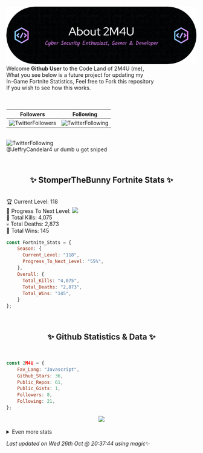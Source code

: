 
  ![Header](./src/github-banner.png)
  <br>
  Welcome **Github User** to the Code Land of 2M4U (me),<br>
  What you see below is a future project for updating my<br>
  In-Game Fortnite Statistics, Feel free to Fork this repository<br>
  If you wish to see how this works.
  <br><br>
  <br>
  
  | Followers  | Following |
  | ---------- |:---------:|
  | ![TwitterFollowers](https://img.shields.io/badge/Twitter%20Followers-79-blue)  | ![TwitterFollowing](https://img.shields.io/badge/Twitter%20Following-218-blue)  |


  <br>![TwitterFollowing](https://img.shields.io/badge/Latest%20Tweet--blue)<br>
  @JeffryCandelar4 ur dumb u got sniped
   
  <br><h2 align="center"> ✨ StomperTheBunny Fortnite Stats ✨</h2><br>
  🏆 Current Level: 118<br>
  🎉 Progress To Next Level: ![](https://geps.dev/progress/55)<br>
  🎯 Total Kills: 4,075<br>
  💀 Total Deaths: 2,873<br>
  👑 Total Wins: 145<br>

```js
const Fortnite_Stats = {
    Season: {    
      Current_Level: "118",
      Progress_To_Next_Level: "55%",
    },
    Overall: {
      Total_Kills: "4,075",
      Total_Deaths: "2,873",
      Total_Wins: "145",
    }
}; 
```


<br><h2 align="center"> ✨ Github Statistics & Data ✨</h2><br>

```js
const 2M4U = {
    Fav_Lang: "Javascript",
    Github_Stars: 36,
    Public_Repos: 61,
    Public_Gists: 1,
    Followers: 8,
    Following: 21,
}; 
```

<p align="center">
<img src="https://github-readme-streak-stats.herokuapp.com/?user=2M4U&theme=tokyonight">
</p>
<details>
  <summary>
      Even more stats
  </summary>
  <p align="center">
    <img src="https://github-profile-trophy.vercel.app/?username=2M4U&theme=dracula">
    <img src="https://github-readme-stats.vercel.app/api?username=2M4U&theme=tokyonight&count_private=true&show_icons=true&include_all_commits=true">
  </p>
</details>

<!-- Last updated on Wed Oct 26 2022 20:37:44 GMT+0000 (Coordinated Universal Time) ;-;-->
<i>Last updated on  Wed 26th Oct @ 20:37:44 using magic</i>✨